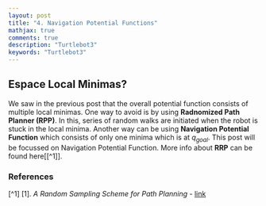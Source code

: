```yaml
---
layout: post
title: "4. Navigation Potential Functions"
mathjax: true
comments: true
description: "Turtlebot3"
keywords: "Turtlebot3"
---  
```


## Espace Local Minimas?  
We saw in the previous post that the overall potential function consists of multiple local minimas. One way to avoid is by using **Radnomized Path Planner (RPP)**. In this, series of random walks are initiated when the robot is stuck in the local minima. Another way can be using **Navigation Potential Function** which consists of only one minima which is at $q_{goal}$. This post will be focussed on Navigation Potential Function. More info about **RRP** can be found here[[^1]].  

### References  
[^1] [1]. _A Random Sampling Scheme for Path Planning -_ [link](https://www.cs.rice.edu/CS/Robotics/papers/barraquand1997rand-sample-scheme-journal.pdf)
